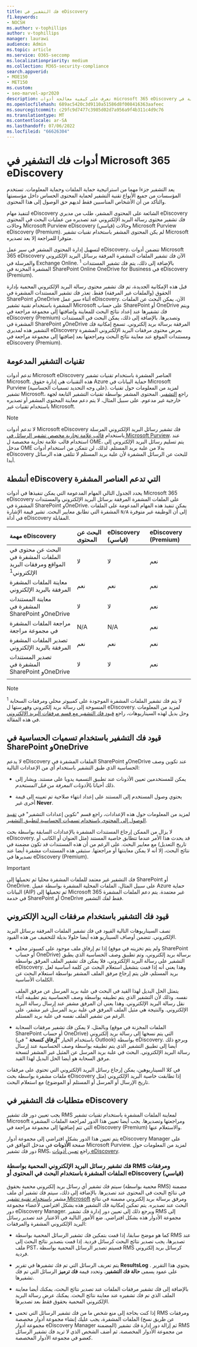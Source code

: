 ```yaml
---
title: فك التشفير في eDiscovery
f1.keywords:
- NOCSH
ms.author: v-tophillips
author: v-tophillips
manager: laurawi
audience: Admin
ms.topic: article
ms.service: O365-seccomp
ms.localizationpriority: medium
ms.collection: M365-security-compliance
search.appverid:
- MOE150
- MET150
ms.custom:
- seo-marvel-apr2020
description: تعرف على كيفية معالجة أدوات microsoft 365 eDiscovery للمستندات المشفرة المرفقة برسائل البريد الإلكتروني والمخزنة في SharePoint Online OneDrive for Business.
ms.openlocfilehash: 689ac5420c3d9110a51586d8f008416363aafeec
ms.sourcegitcommit: c29fc9d7477c3985d02d7a956a9f4b311c4d9c76
ms.translationtype: MT
ms.contentlocale: ar-SA
ms.lasthandoff: 07/06/2022
ms.locfileid: "66626304"
---
```

# <a name="decryption-in-microsoft-365-ediscovery-tools"></a>أدوات فك التشفير في Microsoft 365 eDiscovery

يعد التشفير جزءا مهما من استراتيجية حماية الملفات وحماية المعلومات. تستخدم المؤسسات من جميع الأنواع تقنية التشفير لحماية المحتوى الحساس داخل مؤسستها والتأكد من أن الأشخاص المناسبين فقط لديهم حق الوصول إلى هذا المحتوى.

لتنفيذ مهام eDiscovery الشائعة على المحتوى المشفر، طلب من مديري eDiscovery فك تشفير محتوى رسالة البريد الإلكتروني عند تصديره من عمليات البحث في المحتوى وحالات Microsoft Purview eDiscovery (قياسي) وحالات Microsoft Purview eDiscovery (Premium). لم يكن المحتوى المشفر باستخدام تقنيات تشفير Microsoft متوفرا للمراجعة إلا بعد تصديره.

لتسهيل إدارة المحتوى المشفر في سير عمل eDiscovery، تتضمن أدوات Microsoft 365 eDiscovery الآن فك تشفير الملفات المشفرة المرفقة برسائل البريد الإلكتروني والمرسلة في Exchange Online.<sup> 1</sup> بالإضافة إلى ذلك، يتم فك تشفير المستندات المشفرة المخزنة في SharePoint Online OneDrive for Business في eDiscovery (Premium).

قبل هذه الإمكانية الجديدة، تم فك تشفير محتوى رسالة البريد الإلكتروني المحمية بإدارة الحقوق (والملفات غير المرفقة) فقط. تعذر فك تشفير المستندات المشفرة في SharePoint وOneDrive أثناء سير عمل eDiscovery. الآن، يمكن البحث عن الملفات المشفرة باستخدام تقنية تشفير Microsoft على حساب SharePoint أو OneDrive ويتم فك تشفيرها عند إعداد نتائج البحث للمعاينة وإضافتها إلى مجموعة مراجعة في eDiscovery (Premium) وتصديرها. بالإضافة إلى ذلك، يمكن البحث في المستندات المشفرة في SharePoint وOneDrive المرفقة برسالة بريد إلكتروني. تسمح إمكانية فك التشفير هذه لمديري eDiscovery بعرض محتوى مرفقات البريد الإلكتروني المشفرة ومستندات الموقع عند معاينة نتائج البحث ومراجعتها بعد إضافتها إلى مجموعة مراجعة في eDiscovery (Premium).

## <a name="supported-encryption-technologies"></a>تقنيات التشفير المدعومة

تدعم أدوات Microsoft eDiscovery العناصر المشفرة باستخدام تقنيات تشفير Microsoft. هذه التقنيات هي إدارة حقوق Azure حماية البيانات في Microsoft Purview (على وجه التحديد تسميات الحساسية). لمزيد من المعلومات حول تقنيات تشفير Microsoft، راجع [التشفير](encryption.md). المحتوى المشفر بواسطة تقنيات التشفير التابعة لجهة خارجية غير مدعوم. على سبيل المثال، لا يتم دعم معاينة المحتوى المشفر أو تصديره باستخدام تقنيات غير Microsoft.

> [!NOTE]
> لا تدعم أدوات Microsoft eDiscovery فك تشفير رسائل البريد الإلكتروني المرسلة باستخدام [قالب علامة تجارية مخصص تشفير الرسائل في Microsoft Purview](add-your-organization-brand-to-encrypted-messages.md). عند استخدام قالب علامة تجارية مخصصة ل OME، يتم تسليم رسائل البريد الإلكتروني إلى مدخل OME بدلا من علبة بريد المستلم. لذلك، لن تتمكن من استخدام أدوات eDiscovery للبحث عن الرسائل المشفرة لأن علبة بريد المستلم لا تتلقى هذه الرسائل أبدا.

## <a name="ediscovery-activities-that-support-encrypted-items"></a>أنشطة eDiscovery التي تدعم العناصر المشفرة

يحدد الجدول التالي المهام المدعومة التي يمكن تنفيذها في أدوات Microsoft 365 eDiscovery على الملفات المشفرة المرفقة برسائل البريد الإلكتروني والمستندات المشفرة في SharePoint وOneDrive. يمكن تنفيذ هذه المهام المدعومة على الملفات المشفرة التي تطابق معايير البحث. تشير قيمة الإشارة `N/A` إلى أن الوظيفة غير متوفرة في أداة eDiscovery المقابلة.

|مهمة eDiscovery  |البحث عن المحتوى  |eDiscovery (قياسي)  |eDiscovery (Premium)  |
|:---------|:---------|:---------|:---------|
|البحث عن محتوى في الملفات المشفرة في المواقع ومرفقات البريد الإلكتروني<sup>1</sup>     |لا      |لا      |نعم      |
|معاينة الملفات المشفرة المرفقة بالبريد الإلكتروني     |نعم      |نعم     |نعم       |
|معاينة المستندات المشفرة في SharePoint وOneDrive|لا      |لا    |نعم       |
|مراجعة الملفات المشفرة في مجموعة مراجعة    |N/A      |N/A        | نعم        |
|تصدير الملفات المشفرة المرفقة بالبريد الإلكتروني    |نعم       |نعم  |نعم    |
|تصدير المستندات المشفرة في SharePoint وOneDrive    |لا       |لا  |نعم    |
|||||

> [!NOTE]
> <sup>1</sup> لا يتم فك تشفير الملفات المشفرة الموجودة على كمبيوتر محلي ومرفقات السحابة المنسوخة إلى رسالة بريد إلكتروني وفهرستها ل eDiscovery. لمزيد من المعلومات وحل بديل لهذه السيناريوهات، راجع [قيود فك التشفير مع قسم مرفقات البريد الإلكتروني](#decryption-limitations-with-email-attachments) في هذه المقالة.

## <a name="decryption-limitations-with-sensitivity-labels-in-sharepoint-and-onedrive"></a>قيود فك التشفير باستخدام تسميات الحساسية في SharePoint وOneDrive

لا يدعم eDiscovery الملفات المشفرة في SharePoint وOneDrive عند تكوين وصف الحساسية الذي طبق التشفير باستخدام أي من الإعدادات التالية:

- يمكن للمستخدمين تعيين الأذونات عند تطبيق التسمية يدويا على مستند. ويشار إلى ذلك أحيانا *بالأذونات المعرفة من قبل المستخدم*.

- يحتوي وصول المستخدم إلى المستند على إعداد انتهاء صلاحية تم تعيينه إلى قيمة أخرى غير **Never**.

لمزيد من المعلومات حول هذه الإعدادات، راجع قسم "تكوين إعدادات التشفير" في [تقييد الوصول إلى المحتوى باستخدام تسميات الحساسية لتطبيق التشفير](encryption-sensitivity-labels.md#configure-encryption-settings).

لا يزال من الممكن إرجاع المستندات المشفرة بالإعدادات السابقة بواسطة بحث eDiscovery. قد يحدث هذا الأمر عندما تتطابق خاصية المستند (مثل العنوان أو الكاتب أو تاريخ التعديل) مع معايير البحث. على الرغم من أن هذه المستندات قد تكون مضمنة في نتائج البحث، إلا أنه لا يمكن معاينتها أو مراجعتها. ستبقى هذه المستندات مشفرة أيضا عند تصديرها في eDiscovery (Premium).

> [!IMPORTANT]
> فك التشفير غير معتمد للملفات المشفرة محليا ثم تحميلها إلى SharePoint أو OneDrive. على سبيل المثال، الملفات المحلية المشفرة بواسطة عميل Azure حماية البيانات (AIP) ثم تحميلها إلى Microsoft 365 غير معتمدة. يتم دعم الملفات المشفرة في خدمة SharePoint أو OneDrive فقط لفك التشفير.

## <a name="decryption-limitations-with-email-attachments"></a>قيود فك التشفير باستخدام مرفقات البريد الإلكتروني

تصف السيناريوهات التالية القيود في فك تشفير الملفات المرفقة برسائل البريد الإلكتروني. تتضمن أوصاف السيناريو هذه أيضا حلولا بديلة للتخفيف من هذه القيود.

- إذا تم إرفاق ملف موجود على كمبيوتر محلي (ولم يتم تخزينه في موقع SharePoint أو حساب OneDrive) برسالة بريد إلكتروني، وتم تطبيق وصف الحساسية الذي يطبق التشفير على رسالة البريد الإلكتروني، فلا يمكن فك تشفير الملف المرفق بواسطة eDiscovery. وهذا يعني أنه إذا قمت بتشغيل استعلام البحث عن كلمة أساسية لعل بريد المستلم، فلن يتم إرجاع مرفق الملف المشفر بواسطة استعلام البحث عن الكلمات الأساسية.

  يتمثل الحل البديل لهذا القيد في البحث في علبة بريد المرسل عن مرفق الملف نفسه. وذلك لأن التشفير الذي يتم تطبيقه بواسطة وصف الحساسية يتم تطبيقه أثناء نقل رسالة البريد الإلكتروني. وهذا يعني أن المرفق مشفر عند إرسال رسالة البريد الإلكتروني. والنتيجة هي مثيل الملف المرفق في علبة بريد المرسل غير مشفر، على الرغم من تشفير الملف نفسه في علبة بريد المستلم.

- وبالمثل، لا يمكن فك تشفير مرفقات السحابة (الملفات المخزنة في موقع SharePoint أو حساب OneDrive) التي يتم نسخها إلى رسالة بريد إلكتروني (باستخدام الخيار **"إرفاق كنسخة** " في Outlook) بواسطة eDiscovery. ويرجع ذلك أيضا إلى تطبيق التشفير الذي يتم تطبيقه بواسطة وصف الحساسية عند إرسال رسالة البريد الإلكتروني. البحث في علبة بريد المرسل عن المثيل غير المشفر لنسخة مرفق السحابة هو أيضا الحل البديل لهذا القيد.

في كلا السيناريوهين، يمكن إرجاع رسائل البريد الإلكتروني التي تحتوي على مرفقات ملفات مشفرة بواسطة بحث eDiscovery إذا تطابقت خاصية البريد الإلكتروني (مثل تاريخ الإرسال أو المرسل أو المستلم أو الموضوع) مع استعلام البحث.

## <a name="requirements-for-decryption-in-ediscovery"></a>متطلبات فك التشفير في eDiscovery

يجب تعيين دور فك تشفير RMS لمعاينة الملفات المشفرة باستخدام تقنيات تشفير Microsoft ومراجعتها وتصديرها. يجب أيضا تعيين هذا الدور لمراجعة الملفات المشفرة التي تتم إضافتها إلى مجموعة مراجعة في eDiscovery (Premium) والاستعلام عنها.

يتم تعيين هذا الدور بشكل افتراضي إلى مجموعة أدوار eDiscovery Manager على صفحة **الأذونات** في مدخل التوافق في Microsoft Purview. لمزيد من المعلومات حول دور فك تشفير RMS، راجع [تعيين أذونات eDiscovery](assign-ediscovery-permissions.md#rms-decrypt).

### <a name="decrypting-rms-protected-email-messages-and-encrypted-file-attachments-using-content-search-or-ediscovery-standard"></a>فك تشفير رسائل البريد الإلكتروني المحمية بواسطة RMS ومرفقات الملفات المشفرة باستخدام البحث في المحتوى أو eDiscovery (قياسي)

سيتم فك تشفير أي رسائل بريد إلكتروني محمية بحقوق (محمية بواسطة RMS) مضمنة في نتائج البحث في المحتوى عند تصديرها. بالإضافة إلى ذلك، سيتم فك تشفير أي ملف مشفر [باستخدام تقنية تشفير Microsoft](encryption.md) ومرفق برسالة بريد إلكتروني مضمنة في نتائج البحث عند تصديره. يتم تمكين إمكانية فك التشفير هذه بشكل افتراضي لأعضاء مجموعة دور eDiscovery Manager. ويرجع ذلك إلى تعيين دور إدارة فك تشفير RMS إلى مجموعة الأدوار هذه بشكل افتراضي. ضع الأمور التالية في الاعتبار عند تصدير رسائل البريد الإلكتروني المشفرة والمرفقات:
  
- كما هو موضح سابقا، إذا قمت بتمكين فك تشفير الرسائل المحمية بواسطة RMS عند تصديرها، يجب تصدير نتائج البحث كرسائل فردية. إذا قمت بتصدير نتائج البحث إلى ملف PST، فسيتم تصدير الرسائل المحمية بواسطة RMS كرسائل بريد إلكتروني فردية.

- يتم تعريف الرسائل التي تم فك تشفيرها في تقرير **ResultsLog** . يحتوي هذا التقرير على عمود يسمى **حالة فك التشفير**، وتحدد قيمة **فك ترميز** الرسائل التي تم فك تشفيرها.

- بالإضافة إلى فك تشفير مرفقات الملفات عند تصدير نتائج البحث، يمكنك أيضا معاينة الملف الذي تم فك تشفيره عند معاينة نتائج البحث. يمكنك عرض رسالة البريد الإلكتروني المحمية بحقوق فقط بعد تصديرها.

- إذا كنت بحاجة إلى منع شخص ما من فك تشفير الرسائل التي تحمي RMS ومرفقات الملفات المشفرة، يجب عليك إنشاء مجموعة أدوار مخصصة (عن طريق نسخ مجموعة أدوار eDiscovery Manager المضمنة) ثم إزالة دور إدارة فك تشفير RMS من مجموعة الأدوار المخصصة. ثم أضف الشخص الذي لا تريد فك تشفير الرسائل كعضو في مجموعة الأدوار المخصصة.
